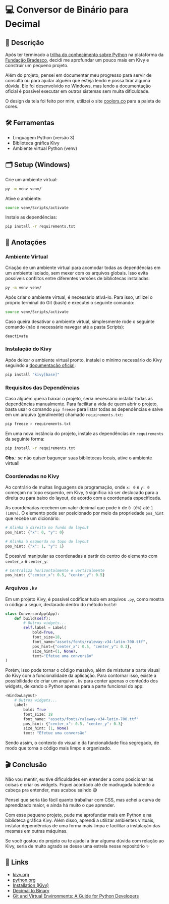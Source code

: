 # 💻 Conversor de Binário para Decimal

## 📖 Descrição

Após ter terminado a [trilha do conhecimento sobre Python](https://www.ev.org.br/trilhas-de-conhecimento/linguagem-de-programacao-python) na plataforma da [Fundação Bradesco](https://www.ev.org.br/), decidi me aprofundar um pouco mais em Kivy e construir um pequeno projeto.

Além do projeto, pensei em documentar meu progresso para servir de consulta ou para ajudar alguém que esteja lendo e possa tirar alguma dúvida. Ele foi desenvolvido no Windows, mas lendo a documentação oficial é possível executar em outros sistemas sem muita dificuldade.

O design da tela foi feito por mim, utilizei o site [coolors.co](https://coolors.co/) para a paleta de cores.

## 🛠️ Ferramentas

- Linguagem Python (versão 3)
- Biblioteca gráfica Kivy
- Ambiente virtual Python (venv)

## 🗂️ Setup (Windows)

Crie um ambiente virtual:

```bash
py -m venv venv/
```

Ative o ambiente:

```bash
source venv/Scripts/activate
```

Instale as dependências:

```bash
pip install -r requirements.txt
```

## 📝 Anotações

### Ambiente Virtual

Criação de um ambiente virtual para acomodar todas as dependências em um ambiente isolado, sem mexer com os arquivos globais. Isso evita possíveis conflitos entre diferentes versões de bibliotecas instaladas:

```bash
py -m venv venv/
```

Após criar o ambiente virtual, é necessário ativá-lo. Para isso, utilizei o próprio terminal do Git (bash) e executei o seguinte comando:

```bash
source venv/Scripts/activate
```

Caso queira desativar o ambiente virtual, simplesmente rode o seguinte comando (não é necessário navegar até a pasta Scripts):

```bash
deactivate
```

### Instalação do Kivy

Após deixar o ambiente virtual pronto, instalei o mínimo necessário do Kivy seguindo a [documentação oficial](https://kivy.org/doc/stable/gettingstarted/installation.html):

```bash
pip install "kivy[base]"
```

### Requisitos das Dependências

Caso alguém queira baixar o projeto, seria necessário instalar todas as dependências manualmente. Para facilitar a vida de quem abrir o projeto, basta usar o comando `pip freeze` para listar todas as dependências e salve em um arquivo (geralmente) chamado `requirements.txt`:

```bash
pip freeze > requirements.txt
```

Em uma nova instância do projeto, instale as dependências de `requirements` da seguinte forma:

```bash
pip install -r requirements.txt
```

**Obs**.: se não quiser bagunçar suas bibliotecas locais, ative o ambiente virtual!

### Coordenadas no Kivy

Ao contrário de muitas linguagens de programação, onde `x: 0` e `y: 0` começam no topo esquerdo, em Kivy, `0` significa irá ser deslocado para a direita ou para baixo do layout, de acordo com a coordenada especificada.

As coordenadas recebem um valor decimal que pode ir de `0 (0%)` até `1 (100%)`. O elemento pode ser posicionado por meio da propriedade `pos_hint` que recebe um dicionário:

```py
# Alinha à direita no fundo do layout
pos_hint: {"x": 0, "y": 0}
```

```py
# Alinha à esquerda no topo do layout
pos_hint: {"x": 1, "y": 1}
```

É possível manipular as coordenadas a partir do centro do elemento com `center_x` e `center_y`:

```py
# Centraliza horizontalmente e verticalmente
pos_hint: {"center_x": 0.5, "center_y": 0.5}
```

### Arquivos `.kv`

Em um projeto Kivy, é possivel codificar tudo em arquivos `.py`, como mostra o código a seguir, declarado dentro do método `build`:

```py
class ConversorApp(App):
    def build(self):
        # Outros widgets...
        self.label = Label(
            bold=True,
            font_size=18,
            font_name="assets/fonts/raleway-v34-latin-700.ttf",
            pos_hint={"center_x": 0.5, "center_y": 0.3},
            size_hint=(1, None),
            text="Efetue uma conversão"
)
```

Porém, isso pode tornar o código massivo, além de misturar a parte visual do Kivy com a funcionalidade da aplicação. Para contornar isso, existe a possibilidade de criar um arquivo `.kv` para conter apenas o conteúdo dos widgets, deixando o Python apenas para a parte funcional do app:

```py
<WindowLayout>
    # Outros widgets...
    Label:
        bold: True
        font_size: 18
        font_name: "assets/fonts/raleway-v34-latin-700.ttf"
        pos_hint: {"center_x": 0.5, "center_y": 0.3}
        size_hint: (1, None)
        text: "Efetue uma conversão"
```

Sendo assim, o contexto do visual e da funcionalidade fica segregado, de modo que torna o código mais limpo e organizado.

## 🎬 Conclusão

Não vou mentir, eu tive dificuldades em entender a como posicionar as coisas e criar os widgets. Fiquei acordado até de madrugada batendo a cabeça pra entender, mas acabou saíndo 😅

Pensei que seria tão fácil quanto trabalhar com CSS, mas achei a curva de aprendizado maior, e ainda há muito o que aprender.

Com esse pequeno projeto, pude me aprofundar mais em Python e na biblioteca gráfica Kivy. Além disso, aprendi a utilizar ambientes virtuais, instalar dependências de uma forma mais limpa e facilitar a instalação das mesmas em outras máquinas.

Se você gostou do projeto ou te ajudei a tirar alguma dúvida com relação ao Kivy, seria de muito agrado se desse uma estrela nesse repositório ✨

## 📎 Links

- [kivy.org](https://kivy.org/doc/stable/)
- [python.org](https://www.python.org/downloads/)
- [Installation (Kivy)](https://kivy.org/doc/stable/gettingstarted/installation.html)
- [Decimal to Binary](https://www.cuemath.com/numbers/decimal-to-binary/)
- [Git and Virtual Environments: A Guide for Python Developers](https://iifx.dev/en/articles/31110340)
